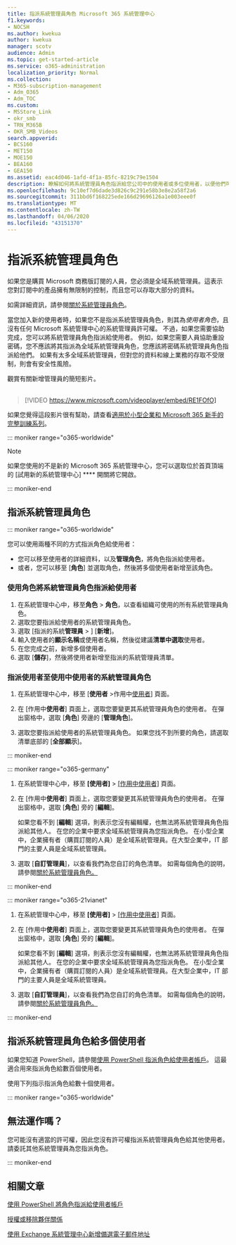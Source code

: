 ```yaml
---
title: 指派系統管理員角色 Microsoft 365 系統管理中心
f1.keywords:
- NOCSH
ms.author: kwekua
author: kwekua
manager: scotv
audience: Admin
ms.topic: get-started-article
ms.service: o365-administration
localization_priority: Normal
ms.collection:
- M365-subscription-management
- Adm_O365
- Adm_TOC
ms.custom:
- MSStore_Link
- okr_smb
- TRN_M365B
- OKR_SMB_Videos
search.appverid:
- BCS160
- MET150
- MOE150
- BEA160
- GEA150
ms.assetid: eac4d046-1afd-4f1a-85fc-8219c79e1504
description: 瞭解如何將系統管理員角色指派給您公司中的使用者或多位使用者，以便他們可以在系統管理中心執行特定工作。
ms.openlocfilehash: 9c10ef7d6dade3d826c9c291e58b3e8e2a58f2a6
ms.sourcegitcommit: 311bbd6f168225ede166d29696126a1e003eee0f
ms.translationtype: MT
ms.contentlocale: zh-TW
ms.lasthandoff: 04/06/2020
ms.locfileid: "43151370"
---
```

# <a name="assign-admin-roles"></a>指派系統管理員角色

如果您是購買 Microsoft 商務版訂閱的人員，您必須是全域系統管理員。這表示您對訂閱中的產品擁有無限制的控制，而且您可以存取大部分的資料。

如需詳細資訊，請參閱[關於系統管理員角色](about-admin-roles.md)。

當您加入新的使用者時，如果您不是指派系統管理員角色，則其為*使用者角色*，且沒有任何 Microsoft 系統管理中心的系統管理員許可權。 不過，如果您需要協助完成，您可以將系統管理員角色指派給使用者。 例如，如果您需要人員協助重設密碼，您不應該將其指派為全域系統管理員角色，您應該將密碼系統管理員角色指派給他們。 如果有太多全域系統管理員，但對您的資料和線上業務的存取不受限制，則會有安全性風險。

觀賞有關新增管理員的簡短影片。<br><br>

> [!VIDEO https://www.microsoft.com/videoplayer/embed/RE1FOfO] 

如果您覺得這段影片很有幫助，請查看[適用於小型企業和 Microsoft 365 新手的完整訓練系列](https://support.office.com/article/6ab4bbcd-79cf-4000-a0bd-d42ce4d12816)。

::: moniker range="o365-worldwide"

> [!NOTE]
> 如果您使用的不是新的 Microsoft 365 系統管理中心，您可以選取位於首頁頂端的 [試用新的系統管理中心] **** 開關將它開啟。

::: moniker-end

## <a name="assign-admin-roles"></a>指派系統管理員角色 

::: moniker range="o365-worldwide"

您可以使用兩種不同的方式指派角色給使用者：

- 您可以移至使用者的詳細資料，以及**管理角色**，將角色指派給使用者。
- 或者，您可以移至 [**角色**] 並選取角色，然後將多個使用者新增至該角色。

### <a name="assign-admin-roles-to-users-using-roles"></a>使用角色將系統管理員角色指派給使用者

1. 在系統管理中心中，移至**角色** > **角色**，以查看組織可使用的所有系統管理員角色。
2. 選取您要指派給使用者的系統管理員角色。
3. 選取 [指派的系統**管理員** > ] [**新增**]。
4. 輸入使用者的**顯示名稱**或使用者名稱，然後從建議**清單中選取**使用者。
5. 在您完成之前，新增多個使用者。
6. 選取 [**儲存**]，然後將使用者新增至指派的系統管理員清單。

### <a name="assign-a-user-to-an-admin-role-from-active-users"></a>指派使用者至使用中使用者的系統管理員角色

1. 在系統管理中心中，移至 [**使用者** >作用中[使用者](https://go.microsoft.com/fwlink/p/?linkid=834822)] 頁面。

2. 在 [作用中**使用者**] 頁面上，選取您要變更其系統管理員角色的使用者。 在彈出窗格中，選取 [**角色**] 旁邊的 [**管理角色**]。

3. 選取您要指派給使用者的系統管理員角色。 如果您找不到所要的角色，請選取清單底部的 [**全部顯示**]。

::: moniker-end

::: moniker range="o365-germany"

1. 在系統管理中心中，移至 **[使用者]** > <a href="https://go.microsoft.com/fwlink/p/?linkid=847686" target="_blank">[作用中使用者]</a> 頁面。

2. 在 [作用中**使用者**] 頁面上，選取您要變更其系統管理員角色的使用者。 在彈出窗格中，選取 [**角色**] 旁的 [**編輯**]。 

    如果您看不到 [**編輯**] 選項，則表示您沒有編輯權，也無法將系統管理員角色指派給其他人。 在您的企業中要求全域系統管理員為您指派角色。 在小型企業中，企業擁有者（購買訂閱的人員）是全域系統管理員。在大型企業中，IT 部門的主要人員是全域系統管理員。

3. 選取 [**自訂管理員**]，以查看我們為您自訂的角色清單。 如需每個角色的說明，請參閱[關於系統管理員角色。](about-admin-roles.md)

::: moniker-end

::: moniker range="o365-21vianet"

1. 在系統管理中心中，移至 **[使用者]** > <a href="https://go.microsoft.com/fwlink/p/?linkid=850628" target="_blank">[作用中使用者]</a> 頁面。

2. 在 [作用中**使用者**] 頁面上，選取您要變更其系統管理員角色的使用者。 在彈出窗格中，選取 [**角色**] 旁的 [**編輯**]。 

    如果您看不到 [**編輯**] 選項，則表示您沒有編輯權，也無法將系統管理員角色指派給其他人。 在您的企業中要求全域系統管理員為您指派角色。 在小型企業中，企業擁有者（購買訂閱的人員）是全域系統管理員。在大型企業中，IT 部門的主要人員是全域系統管理員。

3. 選取 [**自訂管理員**]，以查看我們為您自訂的角色清單。 如需每個角色的說明，請參閱[關於系統管理員角色。](about-admin-roles.md)

::: moniker-end


## <a name="assign-admin-roles-to-multiple-users"></a>指派系統管理員角色給多個使用者

如果您知道 PowerShell，請參閱[使用 PowerShell 指派角色給使用者帳戶](https://go.microsoft.com/fwlink/?linkid=854257)。 這最適合用來指派角色給數百個使用者。
  
使用下列指示指派角色給數十個使用者。

::: moniker range="o365-worldwide"


## <a name="didnt-work-for-you"></a>無法運作嗎？

您可能沒有適當的許可權，因此您沒有許可權指派系統管理員角色給其他使用者。 請委託其他系統管理員為您指派角色。

::: moniker-end

## <a name="related-articles"></a>相關文章

[使用 PowerShell 將角色指派給使用者帳戶](https://docs.microsoft.com/office365/enterprise/powershell/assign-roles-to-user-accounts-with-office-365-powershell)

[授權或移除夥伴關係](https://docs.microsoft.com/microsoft-365/admin/misc/add-partner)

[使用 Exchange 系統管理中心新增備選電子郵件地址](https://docs.microsoft.com/Exchange/recipients/user-mailboxes/email-addresses?view=exchserver-2019#add-an-email-address-to-a-user-mailbox)

